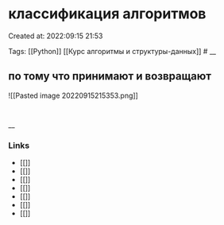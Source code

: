 # классификация алгоритмов

Created at: 2022:09:15 21:53

Tags: [[Python]] [[Курс алгоритмы и структуры-данных]]    #
__ 

## по тому что принимают и возвращают
![[Pasted image 20220915215353.png]]
``` python 



```

__

### Links

- [[]]
- [[]]
- [[]]
- [[]]
- [[]]
- [[]]
- [[]]